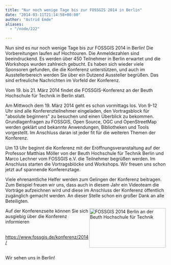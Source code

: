 ```yaml
---
title: "Nur noch wenige Tage bis zur FOSSGIS 2014 in Berlin"
date: "2014-03-11T21:14:58+00:00"
author: "Astrid Emde"
aliases:
  - "/node/222"

---
```


<p>Nun sind es nur noch wenige Tage bis zur FOSSGIS 2014 in Berlin! Die Vorbereitungen laufen auf Hochtouren. Die Anmeldezahlen sind beeindruckend. Es werden über 450 Teilnehmer in Berlin erwartet und die Workshops wurden zahlreich gebucht. Es haben sich wieder viele Sponsoren gefunden, die die Konferenz unterstützen, und auch im Ausstellerbereich werden Sie über ein Dutzend Aussteller begrüßen. Das sind erfreuliche Nachrichten im Vorfeld der Konferenz.</p>
<p>Vom 19. bis 21. März 2014 findet die FOSSGIS-Konferenz an der Beuth Hochschule für Technik in Berlin statt.</p>
<p>Am Mittwoch dem 19. März 2014 geht es schon vormittags los. Von 9-12 Uhr sind alle Konferenzteilnehmer eingeladen, den Vortragsblock für &quot;absolute beginners&quot; zu besuchen und einen &Uuml;berblick zu bekommen. Grundlagenfragen zu FOSSGIS, Open Source, OGC und OpenStreetMap werden geklärt und bekannte Anwendungen, Bibliotheken und Tools vorgestellt. Im Anschluss daran ist jeder fit für die weiteren Themen der Konferenz.</p>
<p>Um 13 Uhr beginnt die Konferenz mit der Eröffnungsveranstaltung auf der Professor Matthias Möller von der Beuth Hochschule für Technik Berlin und Marco Lechner vom FOSSGIS e.V. die Teilnehmer begrüßen werden. Im Anschluss starten die Vortragsblöcke und Workshops. Wir freuen uns schon jetzt auf spannende Konferenztage.</p>
<p>Viele ehrenamtliche Helfer werden zum Gelingen der Konferenz beitragen. Zum Beispiel freuen wir uns, dass auch in diesem Jahr ein Videoteam die Vorträge aufzeichnen wird und diese im Anschluss der Konferenz öffentlich zugänglich gemacht werden. An dieser Stelle schon ein großer Dank an alle Beteiligten.</p>
<img alt="FOSSGIS 2014 Berlin an der Beuth Hochschule für Technik" height="124px" src="https://www.fossgis.de/w/images/b/ba/03_300dpi_preview.png" style="width: 240px; height: 124px; float: right;" width="240px" />
<p>Auf der Konferenzseite können Sie sich ausgiebig über die Konferenz informieren</p>
<p><a href="https://www.fossgis.de/konferenz/2014/"><br />
	https://www.fossgis.de/konferenz/2014/</a></p>
<p><br />
	Wir sehen uns in Berlin!</p>
